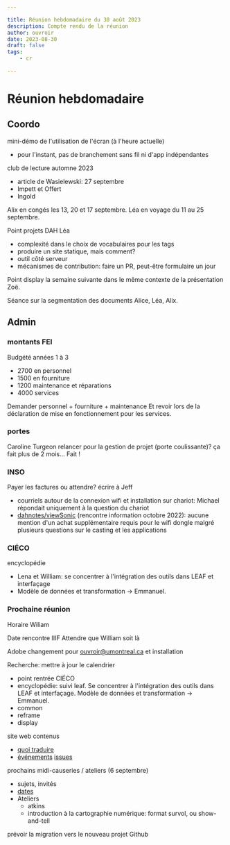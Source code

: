 ```yaml
---

title: Réunion hebdomadaire du 30 août 2023
description: Compte rendu de la réunion
author: ouvroir
date: 2023-08-30
draft: false
tags:
    - cr

---
```


# Réunion hebdomadaire

## Coordo

mini-démo de l'utilisation de l'écran (à l'heure actuelle)
- pour l'instant, pas de branchement sans fil ni d'app indépendantes 


club de lecture automne 2023
- article de Wasielewski: 27 septembre
- Impett et Offert
- Ingold

Alix en congés les 13, 20 et 17 septembre.
Léa en voyage du 11 au 25 septembre.


Point projets DAH Léa
- complexité dans le choix de vocabulaires pour les tags
- produire un site statique, mais comment?
- outil côté serveur
- mécanismes de contribution: faire un PR, peut-être formulaire un jour

Point display la semaine suivante dans le même contexte de la présentation Zoë.

Séance sur la segmentation des documents Alice, Léa, Alix.

## Admin

### montants FEI

Budgété années 1 à 3
- 2700 en personnel
- 1500 en fourniture
- 1200 maintenance et réparations
- 4000 services

Demander personnel + fourniture + maintenance
Et revoir lors de la déclaration de mise en fonctionnement pour les services.

### portes
Caroline Turgeon
relancer pour la gestion de projet (porte coulissante)? ça fait plus de 2 mois... 
Fait !

### INSO 

Payer les factures ou attendre? écrire à Jeff
- courriels autour de la connexion wifi et installation sur chariot: Michael répondait uniquement à la question du chariot
- [dahnotes/viewSonic](https://github.com/ouvroir/dahnotes/blob/master/viewSonic.md) (rencontre information octobre 2022): aucune mention d'un achat supplémentaire requis pour le wifi dongle malgré plusieurs questions sur le casting et les applications

### CIÉCO
encyclopédie
- Lena et William: se concentrer à l'intégration des outils dans LEAF et interfaçage
- Modèle de données et transformation → Emmanuel. 


### Prochaine réunion

Horaire Wiliam 

Date rencontre IIIF
Attendre que William soit là

Adobe changement pour ouvroir@umontreal.ca et installation

Recherche: mettre à jour le calendrier
- point rentrée CIÉCO
- encyclopédie: suivi leaf. Se concentrer à l'intégration des outils dans LEAF et interfaçage. Modèle de données et transformation → Emmanuel. 
- common
- reframe
- display

site web
contenus
- [quoi traduire](https://github.com/ouvroir/website/issues/3)
- [événements](https://github.com/ouvroir/website/issues/4)
[issues](https://github.com/ouvroir/website/issues)


prochains midi-causeries / ateliers (6 septembre)
- sujets, invités
- [dates](https://github.com/ouvroir/labouvroir/issues/195)
- Ateliers
	- atkins
	- introduction à la cartographie numérique: format survol, ou show-and-tell

prévoir la migration vers le nouveau projet Github